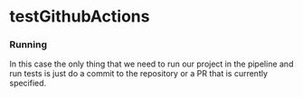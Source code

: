 # testGithubActions
### Running

In this case the only thing that we need to run our project in the pipeline and run tests is just do a commit to the repository or a PR that is currently specified.
